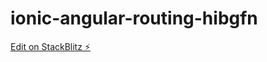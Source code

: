 # ionic-angular-routing-hibgfn

[Edit on StackBlitz ⚡️](https://stackblitz.com/edit/ionic-angular-routing-hibgfn)